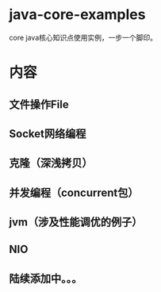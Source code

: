 # java-core-examples
core java核心知识点使用实例，一步一个脚印。

# 内容

## 文件操作File
## Socket网络编程
## 克隆（深浅拷贝）
## 并发编程（concurrent包）
## jvm（涉及性能调优的例子）
## NIO
## 陆续添加中。。。
